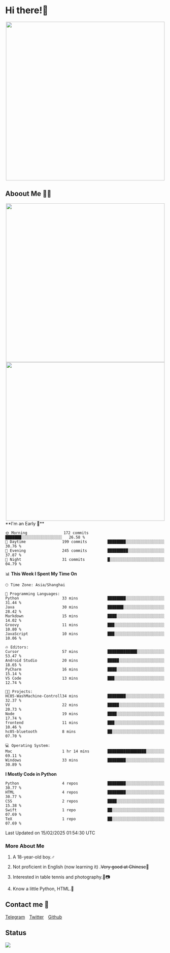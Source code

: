 # Hi there!🎉

<div align=center><img src="https://count.getloli.com/get/@Cicada000?theme=moebooru" width=500px></div>

## Aboout Me 👀💦

<div align=center>
<img src="https://github-readme-stats.vercel.app/api?username=Cicada000&show_icons=true&theme=tokyonight" width=500px>
<br>
<img src="https://github-readme-stats.vercel.app/api/top-langs/?username=Cicada000&show_icons=true&theme=tokyonight&layout=compact" width=500px>
</div>
<!--START_SECTION:waka-->
**I'm an Early 🐤** 

```text
🌞 Morning                172 commits         ███████░░░░░░░░░░░░░░░░░░   26.58 % 
🌆 Daytime                199 commits         ████████░░░░░░░░░░░░░░░░░   30.76 % 
🌃 Evening                245 commits         █████████░░░░░░░░░░░░░░░░   37.87 % 
🌙 Night                  31 commits          █░░░░░░░░░░░░░░░░░░░░░░░░   04.79 % 
```


📊 **This Week I Spent My Time On** 

```text
🕑︎ Time Zone: Asia/Shanghai

💬 Programming Languages: 
Python                   33 mins             ████████░░░░░░░░░░░░░░░░░   31.44 % 
Java                     30 mins             ███████░░░░░░░░░░░░░░░░░░   28.42 % 
Markdown                 15 mins             ████░░░░░░░░░░░░░░░░░░░░░   14.02 % 
Groovy                   11 mins             ███░░░░░░░░░░░░░░░░░░░░░░   10.80 % 
JavaScript               10 mins             ███░░░░░░░░░░░░░░░░░░░░░░   10.06 % 

🔥 Editors: 
Cursor                   57 mins             █████████████░░░░░░░░░░░░   53.47 % 
Android Studio           20 mins             █████░░░░░░░░░░░░░░░░░░░░   18.65 % 
PyCharm                  16 mins             ████░░░░░░░░░░░░░░░░░░░░░   15.14 % 
VS Code                  13 mins             ███░░░░░░░░░░░░░░░░░░░░░░   12.74 % 

🐱‍💻 Projects: 
HC05-WashMachine-Controll34 mins             ████████░░░░░░░░░░░░░░░░░   32.37 % 
VV                       22 mins             █████░░░░░░░░░░░░░░░░░░░░   20.73 % 
Node                     19 mins             ████░░░░░░░░░░░░░░░░░░░░░   17.74 % 
frontend                 11 mins             ███░░░░░░░░░░░░░░░░░░░░░░   10.46 % 
hc05-bluetooth           8 mins              ██░░░░░░░░░░░░░░░░░░░░░░░   07.70 % 

💻 Operating System: 
Mac                      1 hr 14 mins        █████████████████░░░░░░░░   69.11 % 
Windows                  33 mins             ████████░░░░░░░░░░░░░░░░░   30.89 % 
```

**I Mostly Code in Python** 

```text
Python                   4 repos             ████████░░░░░░░░░░░░░░░░░   30.77 % 
HTML                     4 repos             ████████░░░░░░░░░░░░░░░░░   30.77 % 
CSS                      2 repos             ████░░░░░░░░░░░░░░░░░░░░░   15.38 % 
Swift                    1 repo              ██░░░░░░░░░░░░░░░░░░░░░░░   07.69 % 
TeX                      1 repo              ██░░░░░░░░░░░░░░░░░░░░░░░   07.69 % 
```




 Last Updated on 15/02/2025 01:54:30 UTC
<!--END_SECTION:waka-->

### More About Me

1. A 18-year-old boy.♂

2. Not proficient in English (now learning it) .~~Very good at Chinese~~🤣

3. Interested in table tennis and photography.🏓📷

4. Know a little Python, HTML.🐍


## Contact me 💬

[Telegram](https://t.me/CicadaLYW)&emsp;[Twitter](https://twitter.com/Cicada0001)&emsp;[Github](https://github.com/Cicada000)

## Status
<img src="https://weather-icon.journeyad.repl.co/@hangzhou?v=1" align="left">







